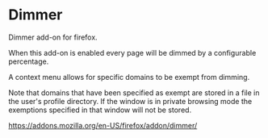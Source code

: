 Dimmer
========

Dimmer add-on for firefox.  

When this add-on is enabled every page will be dimmed by a configurable 
percentage.  

A context menu allows for specific domains to be exempt from dimming.


Note that domains that have been specified as exempt are stored in a file in
the user's profile directory.  If the window is in private browsing mode
the exemptions specified in that window will not be stored.



https://addons.mozilla.org/en-US/firefox/addon/dimmer/



